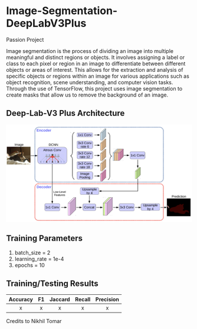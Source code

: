 # Image-Segmentation-DeepLabV3Plus
Passion Project 

Image segmentation is the process of dividing an image into multiple meaningful and distinct regions or objects. It involves assigning a label or class to each pixel or region in an image to differentiate between different objects or areas of interest. This allows for the extraction and analysis of specific objects or regions within an image for various applications such as object recognition, scene understanding, and computer vision tasks. Through the use of TensorFlow, this project uses image segmentation to create masks that allow us to remove the background of an image. 

## Deep-Lab-V3 Plus Architecture
![](Deep-Lab-V3-Plus-Architecture.png)

## Training Parameters
1) batch_size = 2
2) learning_rate = 1e-4
3) epochs = 10

## Training/Testing Results 
| Accuracy | F1 | Jaccard | Recall | Precision |
| :---: | :---: | :---: | :---: | :---: |
| x | x | x | x | x |

Credits to Nikhil Tomar
